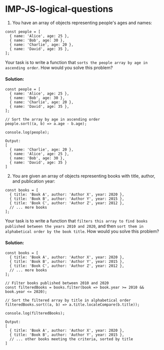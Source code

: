 # IMP-JS-logical-questions

1. You have an array of objects representing people's ages and names:
```
const people = [
  { name: 'Alice', age: 25 },
  { name: 'Bob', age: 30 },
  { name: 'Charlie', age: 20 },
  { name: 'David', age: 35 },
];
```
Your task is to write a function that ```sorts the people array by age in ascending order```. How would you solve this problem?

#### Solution:

```
const people = [
  { name: 'Alice', age: 25 },
  { name: 'Bob', age: 30 },
  { name: 'Charlie', age: 20 },
  { name: 'David', age: 35 },
];

// Sort the array by age in ascending order
people.sort((a, b) => a.age - b.age);

console.log(people);

Output:
[
  { name: 'Charlie', age: 20 },
  { name: 'Alice', age: 25 },
  { name: 'Bob', age: 30 },
  { name: 'David', age: 35 }
]

```

2. You are given an array of objects representing books with title, author, and publication year:
```
const books = [
  { title: 'Book A', author: 'Author X', year: 2020 },
  { title: 'Book B', author: 'Author Y', year: 2015 },
  { title: 'Book C', author: 'Author Z', year: 2012 },
  // ... more books
];
```
Your task is to write a function that ```filters this array to find books published between the years 2010 and 2020```, and then ```sort them in alphabetical order by the book title```. How would you solve this problem?

#### Solution:
```
const books = [
  { title: 'Book A', author: 'Author X', year: 2020 },
  { title: 'Book B', author: 'Author Y', year: 2015 },
  { title: 'Book C', author: 'Author Z', year: 2012 },
  // ... more books
];

// Filter books published between 2010 and 2020
const filteredBooks = books.filter(book => book.year >= 2010 && book.year <= 2020);

// Sort the filtered array by title in alphabetical order
filteredBooks.sort((a, b) => a.title.localeCompare(b.title));

console.log(filteredBooks);

Output:
[
  { title: 'Book A', author: 'Author X', year: 2020 },
  { title: 'Book B', author: 'Author Y', year: 2015 },
  // ... other books meeting the criteria, sorted by title
]

```


















